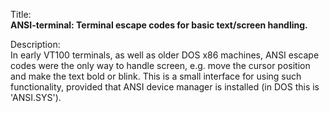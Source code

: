 Title:<br/>
<b>ANSI-terminal: Terminal escape codes for basic text/screen handling.</b>

Description:<br/>
In early VT100 terminals, as well as older DOS x86 machines, ANSI escape codes were the only way to handle screen, e.g. move the cursor position and make the text bold or blink. This is a small interface for using such functionality, provided that ANSI device manager is installed (in DOS this is 'ANSI.SYS').
